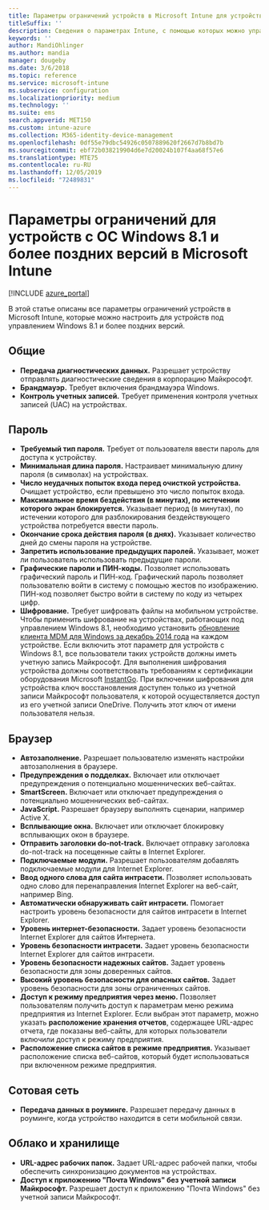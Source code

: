 ```yaml
---
title: Параметры ограничений устройств в Microsoft Intune для устройств под управлением Windows 8.1
titleSuffix: ''
description: Сведения о параметрах Intune, с помощью которых можно управлять параметрами и работой устройств Windows 8.1.
keywords: ''
author: MandiOhlinger
ms.author: mandia
manager: dougeby
ms.date: 3/6/2018
ms.topic: reference
ms.service: microsoft-intune
ms.subservice: configuration
ms.localizationpriority: medium
ms.technology: ''
ms.suite: ems
search.appverid: MET150
ms.custom: intune-azure
ms.collection: M365-identity-device-management
ms.openlocfilehash: 0df55e79dbc54926c0507889620f2667d7b8bd7b
ms.sourcegitcommit: ebf72b038219904d6e7d20024b107f4aa68f57e6
ms.translationtype: MTE75
ms.contentlocale: ru-RU
ms.lasthandoff: 12/05/2019
ms.locfileid: "72489831"
---
```

# <a name="microsoft-intune-windows-81-and-later-device-restriction-settings"></a>Параметры ограничений для устройств с ОС Windows 8.1 и более поздних версий в Microsoft Intune

[!INCLUDE [azure_portal](../includes/azure_portal.md)]

В этой статье описаны все параметры ограничений устройств в Microsoft Intune, которые можно настроить для устройств под управлением Windows 8.1 и более поздних версий.


## <a name="general"></a>Общие

- **Передача диагностических данных.** Разрешает устройству отправлять диагностические сведения в корпорацию Майкрософт.
- **Брандмауэр.** Требует включения брандмауэра Windows.
- **Контроль учетных записей.** Требует применения контроля учетных записей (UAC) на устройствах.

## <a name="password"></a>Пароль
- **Требуемый тип пароля.** Требует от пользователя ввести пароль для доступа к устройству.
- **Минимальная длина пароля.** Настраивает минимальную длину пароля (в символах) на устройствах.
- **Число неудачных попыток входа перед очисткой устройства.** Очищает устройство, если превышено это число попыток входа.
- **Максимальное время бездействия (в минутах), по истечении которого экран блокируется.** Указывает период (в минутах), по истечении которого для разблокирования бездействующего устройства потребуется ввести пароль.
- **Окончание срока действия пароля (в днях).** Указывает количество дней до смены пароля на устройстве.
- **Запретить использование предыдущих паролей.** Указывает, может ли пользователь использовать предыдущие пароли.
- **Графические пароли и ПИН-коды.** Позволяет использовать графический пароль и ПИН-код. Графический пароль позволяет пользователю войти в систему с помощью жестов по изображению. ПИН-код позволяет быстро войти в систему по коду из четырех цифр.
- **Шифрование.** Требует шифровать файлы на мобильном устройстве.<br>Чтобы применить шифрование на устройствах, работающих под управлением Windows 8.1, необходимо установить [обновление клиента MDM для Windows за декабрь 2014 года](https://support.microsoft.com/kb/3013816) на каждом устройстве.
Если включить этот параметр для устройств с Windows 8.1, все пользователи таких устройств должны иметь учетную запись Майкрософт.
Для выполнения шифрования устройства должны соответствовать требованиям к сертификации оборудования Microsoft [InstantGo](https://blogs.windows.com/windowsexperience/2014/06/19/instantgo-a-better-way-to-sleep/#IBHULcTfI4PokO8X.97).
При включении шифрования для устройства ключ восстановления доступен только из учетной записи Майкрософт пользователя, к которой осуществляется доступ из его учетной записи OneDrive. Получить этот ключ от имени пользователя нельзя. 



## <a name="browser"></a>Браузер
- **Автозаполнение.** Разрешает пользователю изменять настройки автозаполнения в браузере.
- **Предупреждения о подделках.** Включает или отключает предупреждения о потенциально мошеннических веб-сайтах.
- **SmartScreen.** Включает или отключает предупреждения о потенциально мошеннических веб-сайтах.
- **JavaScript.** Разрешает браузеру выполнять сценарии, например Active X.
- **Всплывающие окна.** Включает или отключает блокировку всплывающих окон в браузере.
- **Отправить заголовки do-not-track.** Включает отправку заголовка do-not-track на посещенные сайты в Internet Explorer.
- **Подключаемые модули.** Разрешает пользователям добавлять подключаемые модули для Internet Explorer.
- **Ввод одного слова для сайта интрасети.** Позволяет использовать одно слово для перенаправления Internet Explorer на веб-сайт, например Bing.
- **Автоматически обнаруживать сайт интрасети.** Помогает настроить уровень безопасности для сайтов интрасети в Internet Explorer.
- **Уровень интернет-безопасности.** Задает уровень безопасности Internet Explorer для сайтов Интернета.
- **Уровень безопасности интрасети.** Задает уровень безопасности Internet Explorer для сайтов интрасети.
- **Уровень безопасности надежных сайтов.** Задает уровень безопасности для зоны доверенных сайтов.
- **Высокий уровень безопасности для опасных сайтов.** Задает уровень безопасности для зоны ограниченных сайтов.
- **Доступ к режиму предприятия через меню.** Позволяет пользователям получить доступ к параметрам меню режима предприятия из Internet Explorer.
Если выбран этот параметр, можно указать **расположение хранения отчетов**, содержащее URL-адрес отчета, где показаны веб-сайты, для которых пользователи включили доступ к режиму предприятия.
- **Расположение списка сайтов в режиме предприятия.** Указывает расположение списка веб-сайтов, который будет использоваться при включенном режиме предприятия.

## <a name="cellular"></a>Сотовая сеть
- **Передача данных в роуминге.** Разрешает передачу данных в роуминге, когда устройство находится в сети мобильной связи.

## <a name="cloud-and-storage"></a>Облако и хранилище
- **URL-адрес рабочих папок.** Задает URL-адрес рабочей папки, чтобы обеспечить синхронизацию документов на устройствах.
- **Доступ к приложению "Почта Windows" без учетной записи Майкрософт.** Разрешает доступ к приложению "Почта Windows" без учетной записи Майкрософт.
